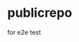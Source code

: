 # publicrepo
for e2e test






































































































































































































































































































































































































































































































































































































































































































































































































































































































































































































































































































































































































































































































































































































































































































































































































































































































































































































































































































































































































































































































































































































































































































































































































































































































































































































































































































































































































































































































































































































































































































































































































































































































































































































































































































































































































































































































































































































































































































































































































































































































































































































































































































































































































































































































































